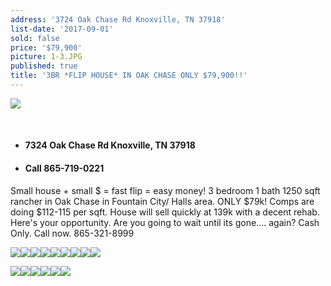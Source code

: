 ```yaml
---
address: '3724 Oak Chase Rd Knoxville, TN 37918'
list-date: '2017-09-01'
sold: false
price: '$79,900'
picture: 1-3.JPG
published: true
title: '3BR *FLIP HOUSE* IN OAK CHASE ONLY $79,900!!'
---
```



![](/uploads/versions/1-3---x----3000-2183x---.JPG)

&nbsp;

* #### **7324 Oak Chase Rd Knoxville, TN 37918**
* #### **Call 865-719-0221**

Small house + small $ = fast flip = easy money! 3 bedroom 1 bath 1250 sqft rancher in Oak Chase in Fountain City/ Halls area. ONLY $79k! Comps are doing $112-115 per sqft. House will sell quickly at 139k with a decent rehab. Here's your opportunity. Are you going to wait until its gone…. again? Cash Only. Call now. 865-321-8999

![](/uploads/versions/1-2---x----3000-2183x---.JPG)![](/uploads/versions/2-1---x----3000-2250x---.JPG)![](/uploads/versions/2a-2---x----3000-2250x---.JPG)![](/uploads/versions/6-1---x----3000-2423x---.JPG)![](/uploads/versions/10-1---x----3000-2250x---.JPG)![](/uploads/versions/11-1---x----3000-2250x---.JPG)![](/uploads/versions/12a-1---x----3000-2250x---.JPG)![](/uploads/versions/13-1---x----3000-2250x---.JPG)![](/uploads/versions/14-1---x----3000-4005x---.JPG)

![](/uploads/versions/15b---x----3000-4005x---.JPG)![](/uploads/versions/16-1---x----3000-2250x---.JPG)![](/uploads/versions/18a-2---x----3000-2250x---.JPG)![](/uploads/versions/20-1---x----3000-2250x---.JPG)![](/uploads/versions/19-1---x----3000-2250x---.JPG)![](/uploads/versions/22-1---x----3000-2250x---.JPG)